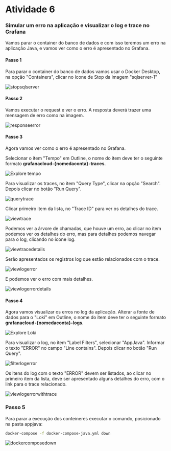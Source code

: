 # Atividade 6

### Simular um erro na aplicação e visualizar o log e trace no Grafana
Vamos parar o container do banco de dados e com isso teremos um erro na aplicação Java, e vamos ver como o erro é apresentado no Grafana.


#### Passo 1
Para parar o container do banco de dados vamos usar o Docker Desktop, na opção "Containers", clicar no ícone de Stop da imagem "sqlserver-1"

![stopsqlserver](images/stopsqlserver.png)


#### Passo 2
Vamos executar o request e ver o erro. A resposta deverá trazer uma mensagem de erro como na imagem.

![responseerror](images/requesthttpresponseerror.png)

#### Passo 3
Agora vamos ver como o erro é apresentado no Grafana.

Selecionar o item "Tempo" em Outline, o nome do item deve ter o seguinte formato **grafanacloud-{nomedaconta}-traces**.

![Explore tempo](images/exploretempo.png)

Para visualizar os traces, no item "Query Type", clicar na opção "Search". Depois clicar no botão "Run Query".

![querytrace](images/querytrace.png)

Clicar primeiro item da lista, no "Trace ID" para ver os detalhes do trace.

![viewtrace](images/viewtraceerror.png)

Podemos ver a árvore de chamadas, que houve um erro, ao clicar no item podemos ver os detalhes do erro, mas para detalhes podemos navegar para o log, clicando no ícone log.

![viewtracedetails](images/viewtracedetailserror.png)

Serão apresentados os registros log que estão relacionados com o trace.

![viewlogerror](images/viewlogerror.png)

E podemos ver o erro com mais detalhes.

![viewlogerrordetails](images/viewlogerrordetails.png)

#### Passo 4
Agora vamos visualizar os erros no log da aplicação.
Alterar a fonte de dados para o "Loki" em Outline, o nome do item deve ter o seguinte formato **grafanacloud-{nomedaconta}-logs**.

![Explore Loki](images/exploreloki.png)

Para visualizar o log, no item "Label Filters", selecionar "AppJava". Informar o texto "ERROR" no campo "Line contains". Depois clicar no botão "Run Query".

![filterlogerror](images/filterlogerror.png)

Os itens do log com o texto "ERROR" devem ser listados, ao clicar no primeiro item da lista, deve ser apresentado alguns detalhes do erro, com o link para o trace relacionado.

![viewlogerrorwithtrace](images/viewlogerrordetailswithtrace.png)


### Passo 5

Para parar a execução dos conteineres executar o comando, posicionado na pasta appjava:

```bash
docker-compose -f docker-compose-java.yml down
```

![dockercomposedown](images/dockercomposedown.png)
